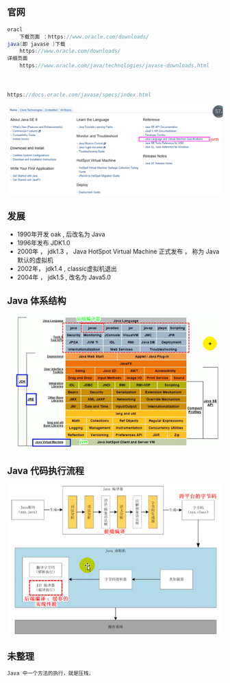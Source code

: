 ## 官网

```java
oracl
    下载页面 ：https://www.oracle.com/downloads/
java(即 javase )下载
    https://www.oracle.com/downloads/
详细页面
    https://www.oracle.com/java/technologies/javase-downloads.html



https://docs.oracle.com/javase/specs/index.html
```

![image-20210203172300061](image-20210203172300061.png)



## 发展

* 1990年开发 oak , 后改名为 Java
* 1996年发布 JDK1.0
* 2000年 ， jdk1.3 ， Java HotSpot Virtual Machine 正式发布 ， 称为 Java 默认的虚拟机
* 2002年， jdk1.4 , classic虚拟机退出
* 2004年 ， jdk1.5 , 改名为 Java5.0



## Java 体系结构

![image-20210203181814134](image-20210203181814134.png)

## Java 代码执行流程

![image-20210203183824996](image-20210203183824996.png)





## 未整理

```java
Java 中一个方法的执行，就是压栈，
```























